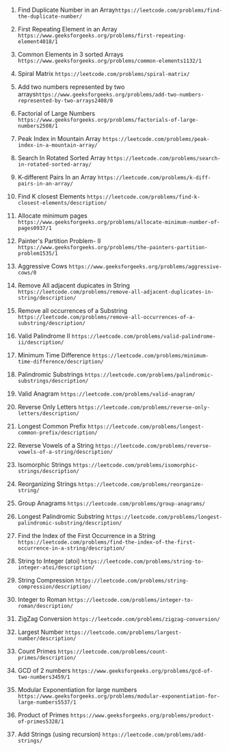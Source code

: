 1. Find Duplicate Number in an Array```https://leetcode.com/problems/find-the-duplicate-number/```

2. First Repeating Element in an Array ```https://www.geeksforgeeks.org/problems/first-repeating-element4018/1```

3. Common Elements in 3 sorted Arrays ```https://www.geeksforgeeks.org/problems/common-elements1132/1```

4. Spiral Matrix ```https://leetcode.com/problems/spiral-matrix/```

5. Add two numbers represented by two arrays```https://www.geeksforgeeks.org/problems/add-two-numbers-represented-by-two-arrays2408/0```

6. Factorial of Large Numbers ```https://www.geeksforgeeks.org/problems/factorials-of-large-numbers2508/1```

7. Peak Index in Mountain Array ```https://leetcode.com/problems/peak-index-in-a-mountain-array/```

8. Search In Rotated Sorted Array ```https://leetcode.com/problems/search-in-rotated-sorted-array/```

9. K-different Pairs In an Array ```https://leetcode.com/problems/k-diff-pairs-in-an-array/```

10. Find K closest Elements ```https://leetcode.com/problems/find-k-closest-elements/description/```

11. Allocate minimum pages ```https://www.geeksforgeeks.org/problems/allocate-minimum-number-of-pages0937/1```

12. Painter's Partition Problem- II ```https://www.geeksforgeeks.org/problems/the-painters-partition-problem1535/1```

13. Aggressive Cows ```https://www.geeksforgeeks.org/problems/aggressive-cows/0```

14. Remove All adjacent dupicates in String ```https://leetcode.com/problems/remove-all-adjacent-duplicates-in-string/description/```

15. Remove all occurrences of a Substring ```https://leetcode.com/problems/remove-all-occurrences-of-a-substring/description/```

16. Valid Palindrome II ```https://leetcode.com/problems/valid-palindrome-ii/description/```

17. Minimum Time Difference ```https://leetcode.com/problems/minimum-time-difference/description/```

18. Palindromic Substrings ```https://leetcode.com/problems/palindromic-substrings/description/```

19. Valid Anagram ```https://leetcode.com/problems/valid-anagram/```

20. Reverse Only Letters ```https://leetcode.com/problems/reverse-only-letters/description/```

21. Longest Common Prefix ```https://leetcode.com/problems/longest-common-prefix/description/```

22. Reverse Vowels of a String ```https://leetcode.com/problems/reverse-vowels-of-a-string/description/```

23. Isomorphic Strings ```https://leetcode.com/problems/isomorphic-strings/description/```

24. Reorganizing Strings ```https://leetcode.com/problems/reorganize-string/```

25. Group Anagrams ```https://leetcode.com/problems/group-anagrams/```

26. Longest Palindromic Substring ```https://leetcode.com/problems/longest-palindromic-substring/description/```

27. Find the Index of the First Occurrence in a String ```https://leetcode.com/problems/find-the-index-of-the-first-occurrence-in-a-string/description/```

28. String to Integer (atoi) ```https://leetcode.com/problems/string-to-integer-atoi/description/```

29. String Compression ```https://leetcode.com/problems/string-compression/description/```

30. Integer to Roman ```https://leetcode.com/problems/integer-to-roman/description/```

31. ZigZag Conversion ```https://leetcode.com/problems/zigzag-conversion/```

32. Largest Number ```https://leetcode.com/problems/largest-number/description/```

33. Count Primes ```https://leetcode.com/problems/count-primes/description/```

34. GCD of 2 numbers ``https://www.geeksforgeeks.org/problems/gcd-of-two-numbers3459/1``

35. Modular Exponentiation for large numbers ``https://www.geeksforgeeks.org/problems/modular-exponentiation-for-large-numbers5537/1``

36. Product of Primes ``https://www.geeksforgeeks.org/problems/product-of-primes5328/1``

37. Add Strings (using recursion) ``https://leetcode.com/problems/add-strings/``

